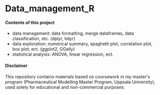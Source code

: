 # Data_management_R

#### Contents of this project
* data management: data formatting, merge dataframes, data classification, etc. (dplyr, tidyr)
* data exploration: numerical summary, spaghetti plot, correlation plot, box plot, ect. (ggplot2, GGally)
* statistical analysis: ANOVA, linear regression, ect.



#### Disclaimer
This repository contains materials based on coursework in my master's program
(Pharmaceutical Modelling Master Program, Uppsala University), used solely for educational and non-commercial purposes.
